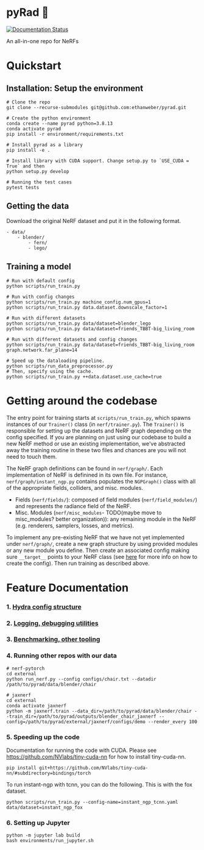 # pyRad :metal:

[![Documentation Status](https://readthedocs.com/projects/plenoptix-pyrad/badge/?version=latest)](https://plenoptix-pyrad.readthedocs-hosted.com/en/latest/?badge=latest)

An all-in-one repo for NeRFs

# Quickstart

## Installation: Setup the environment

```
# Clone the repo
git clone --recurse-submodules git@github.com:ethanweber/pyrad.git

# Create the python environment
conda create --name pyrad python=3.8.13
conda activate pyrad
pip install -r environment/requirements.txt

# Install pyrad as a library
pip install -e .

# Install library with CUDA support. Change setup.py to `USE_CUDA = True` and then
python setup.py develop

# Running the test cases
pytest tests
```

## Getting the data

Download the original NeRF dataset and put it in the following format.

```
- data/
    - blender/
        - fern/
        - lego/
```

## Training a model

```
# Run with default config
python scripts/run_train.py

# Run with config changes
python scripts/run_train.py machine_config.num_gpus=1
python scripts/run_train.py data.dataset.downscale_factor=1

# Run with different datasets
python scripts/run_train.py data/dataset=blender_lego
python scripts/run_train.py data/dataset=friends_TBBT-big_living_room

# Run with different datasets and config changes
python scripts/run_train.py data/dataset=friends_TBBT-big_living_room graph.network.far_plane=14

# Speed up the dataloading pipeline.
python scripts/run_data_preprocessor.py
# Then, specify using the cache.
python scripts/run_train.py ++data.dataset.use_cache=true
```

# Getting around the codebase

The entry point for training starts at `scripts/run_train.py`, which spawns instances of our `Trainer()` class (in `nerf/trainer.py`). The `Trainer()` is responsible for setting up the datasets and NeRF graph depending on the config specified. If you are planning on just using our codebase to build a new NeRF method or use an existing implementation, we've abstracted away the training routine in these two files and chances are you will not need to touch them.

The NeRF graph definitions can be found in `nerf/graph/`. Each implementation of NeRF is definined in its own file. For instance, `nerf/graph/instant_ngp.py` contains populates the `NGPGraph()` class with all of the appropriate fields, colliders, and misc. modules.
* Fields (`nerf/fields/`): composed of field modules (`nerf/field_modules/`) and represents the radiance field of the NeRF.
* Misc. Modules (`nerf/misc_modules`- TODO(maybe move to misc_modules? better organization)): any remaining module in the NeRF (e.g. renderers, samplers, losses, and metrics).

To implement any pre-existing NeRF that we have not yet implemented under `nerf/graph/`, create a new graph structure by using provided modules or any new module you define. Then create an associated config making sure `__target__` points to your NeRF class (see [here](./configs/README.md) for more info on how to create the config). Then run training as described above.


# Feature Documentation
### 1. [Hydra config structure](./configs/README.md)
### 2. [Logging, debugging utilities](./radiance/utils/README.md)
### 3. [Benchmarking, other tooling](./scripts/README.md)

### 4. Running other repos with our data

```
# nerf-pytorch
cd external
python run_nerf.py --config configs/chair.txt --datadir /path/to/pyrad/data/blender/chair

# jaxnerf
cd external
conda activate jaxnerf
python -m jaxnerf.train --data_dir=/path/to/pyrad/data/blender/chair --train_dir=/path/to/pyrad/outputs/blender_chair_jaxnerf --config=/path/to/pyrad/external/jaxnerf/configs/demo --render_every 100
```

### 5. Speeding up the code
Documentation for running the code with CUDA.
Please see https://github.com/NVlabs/tiny-cuda-nn for how to install tiny-cuda-nn.

```
pip install git+https://github.com/NVlabs/tiny-cuda-nn/#subdirectory=bindings/torch
```

To run instant-ngp with tcnn, you can do the following. This is with the fox dataset.
```
python scripts/run_train.py --config-name=instant_ngp_tcnn.yaml data/dataset=instant_ngp_fox
```

### 6. Setting up Jupyter

```
python -m jupyter lab build
bash environments/run_jupyter.sh
```
